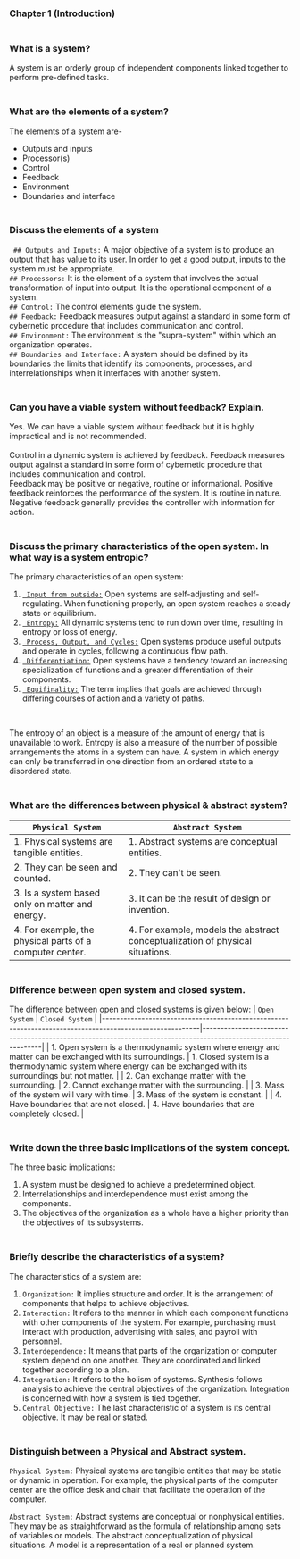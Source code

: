 ### Chapter 1 (Introduction)

### **<br/>What is a system?**

A system is an orderly group of independent components linked together to perform pre-defined tasks.


### **<br/>What are the elements of a system?**

The elements of a system are-
- Outputs and inputs
- Processor(s)
- Control
- Feedback
- Environment
- Boundaries and interface

### **<br/>Discuss the elements of a system**

` ## Outputs and Inputs:` A major objective of a system is to produce an output that has value to its user. In order to get a good output, inputs to the system must be appropriate.<br/>
`## Processors:` It is the element of a system that involves the actual transformation of input into output. It is the operational component of a system.<br/>
`## Control:` The control elements guide the system.<br/>
`## Feedback:` Feedback measures output against a standard in some form of cybernetic procedure that includes communication and control.<br/>
`## Environment:` The environment is the "supra-system" within which an organization operates.<br/>
`## Boundaries and Interface:` A system should be defined by its boundaries the limits that identify its components, processes, and interrelationships when it interfaces with another system.<br/>

### **<br/>Can you have a viable system without feedback? Explain.**


Yes. We can have a viable system without feedback but it is highly impractical and is not recommended.<br/><br/>
Control in a dynamic system is achieved by feedback. Feedback measures output against a standard in some form of cybernetic procedure that includes communication and control.<br/>
Feedback may be positive or negative, routine or informational. Positive feedback reinforces the performance of the system. It is routine in nature. Negative feedback generally provides the controller with information for action.

### **<br/>Discuss the primary characteristics of the open system. In what way is a system entropic?**

The primary characteristics of an open system:
1. <u>` Input from outside:`</u> Open systems are self-adjusting and self-regulating. When functioning properly, an open system reaches a steady state or equilibrium.
2. <u>` Entropy:`</u> All dynamic systems tend to run down over time, resulting in entropy or loss of energy.
3. <u>` Process, Output, and Cycles:`</u> Open systems produce useful outputs and operate in cycles, following a continuous flow path.
4. <u>` Differentiation:`</u> Open systems have a tendency toward an increasing specialization of functions and a greater differentiation of their components.
5. <u>` Equifinality:`</u> The term implies that goals are achieved through differing courses of action and a variety of paths.
<br/>

 <p>The entropy of an object is a measure of the amount of energy that is unavailable to work. Entropy is also a measure of the number of possible arrangements the atoms in a system can have. A system in which energy can only be transferred in one direction from an ordered state to a disordered state.</p>

### **<br/>What are the differences between physical & abstract system?**

| `Physical System`                                        | `Abstract System`                                                             |
|----------------------------------------------------------|-------------------------------------------------------------------------------|
| 1. Physical systems are tangible entities.               | 1. Abstract systems are conceptual entities.                                  |
| 2. They can be seen and counted.                         | 2. They can't be seen.                                                        |
| 3. Is a system based only on matter and energy.          | 3. It can be the result of design or invention.                               |
| 4. For example, the physical parts of a computer center. | 4. For example, models the abstract conceptualization of physical situations. |


### **<br/>Difference between open system and closed system.**

The difference between open and closed systems is given below:
| `Open System`                                                                                           | `Closed System`                                                                                               |
|---------------------------------------------------------------------------------------------------------|---------------------------------------------------------------------------------------------------------------|
| 1. Open system is a thermodynamic system where energy and matter can be exchanged with its surroundings. | 1. Closed system is a thermodynamic system where energy can be exchanged with its surroundings but not matter. |
| 2. Can exchange matter with the surrounding.                                                            | 2. Cannot exchange matter with the surrounding.                                                               |
| 3. Mass of the system will vary with time.                                                              | 3. Mass of the system is constant.                                                                            |
| 4. Have boundaries that are not closed.                                                                | 4. Have boundaries that are completely closed.                                                               |


### **<br/>Write down the three basic implications of the system concept.**

The three basic implications:<br/>

1. A system must be designed to achieve a predetermined object.
2. Interrelationships and interdependence must exist among the components.
3. The objectives of the organization as a whole have a higher priority than the objectives of its subsystems.


### **<br/>Briefly describe the characteristics of a system?**

The characteristics of a system are:<br/>
1. `Organization:` It implies structure and order. It is the arrangement of components that helps to achieve objectives.
2. `Interaction:` It refers to the manner in which each component functions with other components of the system. For example, purchasing must interact with production, advertising with sales, and payroll with personnel.
3. `Interdependence:` It means that parts of the organization or computer system depend on one another. They are coordinated and linked together according to a plan.
4. `Integration:` It refers to the holism of systems. Synthesis follows analysis to achieve the central objectives of the organization. Integration is concerned with how a system is tied together.
5. `Central Objective:` The last characteristic of a system is its central objective. It may be real or stated.


### **<br/>Distinguish between a Physical and Abstract system.**

`Physical System:` Physical systems are tangible entities that may be static or dynamic in operation. For example, the physical parts of the computer center are the office desk and chair that facilitate the operation of the computer.

`Abstract System:` Abstract systems are conceptual or nonphysical entities. They may be as straightforward as the formula of relationship among sets of variables or models. The abstract conceptualization of physical situations. A model is a representation of a real or planned system.


